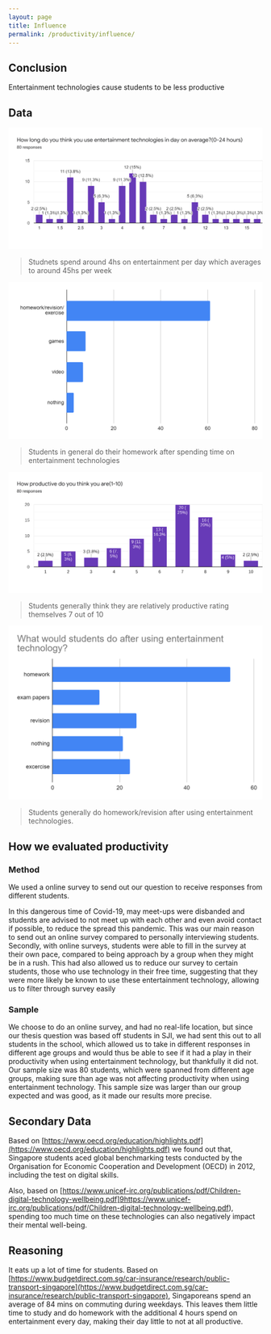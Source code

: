 ```yaml
---
layout: page
title: Influence
permalink: /productivity/influence/
---
```



## Conclusion
Entertainment technologies cause students to be less productive

## Data
![Time](/assets/how-long.png)
> Studnets spend around 4hs on entertainment per day which averages to around 45hs per week

![Spent](/assets/spent.png)
> Students in general do their homework after spending time on entertainment technologies

![Productive](/assets/productive.png)
> Students generally think they are relatively productive rating themselves 7 out of 10 

![entertainment](/assets/entertainment.png)
> Students generally do homework/revision after using entertainment technologies.

## How we evaluated productivity

### Method 
We used a online survey to send out our question to receive responses from different students.

In this dangerous time of Covid-19, may meet-ups were disbanded and students are advised to not meet up with each other and even avoid contact if possible, to reduce the spread this pandemic.  This was our main reason to send out an online survey compared to personally interviewing students.
Secondly, with online surveys, students were able to fill in the survey at their own pace, compared to being approach by a group when they might be in a rush. 
This had also allowed us to reduce our survey to certain students, those who use technology in their free time, suggesting that they were more likely be known to use these entertainment technology, allowing us to filter through survey easily

### Sample
We choose to do an online survey, and had no real-life location, but since our thesis question was based off students in SJI, we had sent this out to all students in the school, which allowed us to take in different responses in different age groups and would thus be able to see if it had a play in their productivity when using entertainment technology, but thankfully it did not.
Our sample size was 80 students, which were spanned from different age groups, making sure than age was not affecting productivity when using entertainment technology. This sample size was larger than our group expected and was good,  as it made our results more precise.

## Secondary Data

Based on [https://www.oecd.org/education/highlights.pdf](https://www.oecd.org/education/highlights.pdf) we found out that, Singapore students aced global benchmarking tests conducted by the Organisation for Economic Cooperation and Development (OECD) in 2012, including the test on digital skills. 

Also, based on [https://www.unicef-irc.org/publications/pdf/Children-digital-technology-wellbeing.pdf]9https://www.unicef-irc.org/publications/pdf/Children-digital-technology-wellbeing.pdf), spending too much time on these technologies can also negatively impact their mental well-being.

## Reasoning
It eats up a lot of time for students.
Based on [https://www.budgetdirect.com.sg/car-insurance/research/public-transport-singapore](https://www.budgetdirect.com.sg/car-insurance/research/public-transport-singapore), Singaporeans spend an average of 84 mins on commuting during weekdays. This leaves them little time to study and do homework with the additional 4 hours spend on entertainment every day, making their day little to not at all productive.